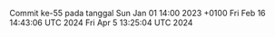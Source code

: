 Commit ke-55 pada tanggal Sun Jan 01 14:00 2023 +0100
Fri Feb 16 14:43:06 UTC 2024
Fri Apr  5 13:25:04 UTC 2024
